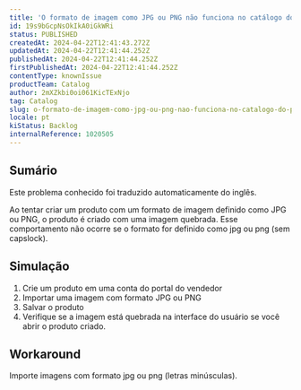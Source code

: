 ```yaml
---
title: 'O formato de imagem como JPG ou PNG não funciona no catálogo do portal do vendedor'
id: 19s9bGcpNsOkIkA0iGkWRi
status: PUBLISHED
createdAt: 2024-04-22T12:41:43.272Z
updatedAt: 2024-04-22T12:41:44.252Z
publishedAt: 2024-04-22T12:41:44.252Z
firstPublishedAt: 2024-04-22T12:41:44.252Z
contentType: knownIssue
productTeam: Catalog
author: 2mXZkbi0oi061KicTExNjo
tag: Catalog
slug: o-formato-de-imagem-como-jpg-ou-png-nao-funciona-no-catalogo-do-portal-do-vendedor
locale: pt
kiStatus: Backlog
internalReference: 1020505
---
```


## Sumário

<div class="alert alert-info">
  <p>Este problema conhecido foi traduzido automaticamente do inglês.</p>
</div>


Ao tentar criar um produto com um formato de imagem definido como JPG ou PNG, o produto é criado com uma imagem quebrada. Esse comportamento não ocorre se o formato for definido como jpg ou png (sem capslock).

## Simulação



1. Crie um produto em uma conta do portal do vendedor
2. Importar uma imagem com formato JPG ou PNG
3. Salvar o produto
4. Verifique se a imagem está quebrada na interface do usuário se você abrir o produto criado.



## Workaround


Importe imagens com formato jpg ou png (letras minúsculas).





